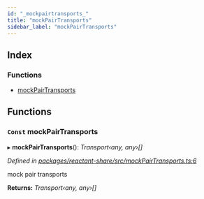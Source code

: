 ```yaml
---
id: "_mockpairtransports_"
title: "mockPairTransports"
sidebar_label: "mockPairTransports"
---
```


## Index

### Functions

* [mockPairTransports](_mockpairtransports_.md#const-mockpairtransports)

## Functions

### `Const` mockPairTransports

▸ **mockPairTransports**(): *Transport‹any, any›[]*

*Defined in [packages/reactant-share/src/mockPairTransports.ts:6](https://github.com/unadlib/reactant/blob/1f3f457d/packages/reactant-share/src/mockPairTransports.ts#L6)*

mock pair transports

**Returns:** *Transport‹any, any›[]*
